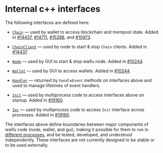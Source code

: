 # Internal c++ interfaces

The following interfaces are defined here:

* [`Chain`](chain.h) — used by wallet to access blockchain and mempool state. Added in [#14437](https://github.com/waifu/waifu/pull/14437), [#14711](https://github.com/waifu/waifu/pull/14711), [#15288](https://github.com/waifu/waifu/pull/15288), and [#10973](https://github.com/waifu/waifu/pull/10973).

* [`ChainClient`](chain.h) — used by node to start & stop `Chain` clients. Added in [#14437](https://github.com/waifu/waifu/pull/14437).

* [`Node`](node.h) — used by GUI to start & stop waifu node. Added in [#10244](https://github.com/waifu/waifu/pull/10244).

* [`Wallet`](wallet.h) — used by GUI to access wallets. Added in [#10244](https://github.com/waifu/waifu/pull/10244).

* [`Handler`](handler.h) — returned by `handleEvent` methods on interfaces above and used to manage lifetimes of event handlers.

* [`Init`](init.h) — used by multiprocess code to access interfaces above on startup. Added in [#19160](https://github.com/waifu/waifu/pull/19160).

* [`Ipc`](ipc.h) — used by multiprocess code to access `Init` interface across processes. Added in [#19160](https://github.com/waifu/waifu/pull/19160).

The interfaces above define boundaries between major components of waifu code (node, wallet, and gui), making it possible for them to run in [different processes](../../doc/multiprocess.md), and be tested, developed, and understood independently. These interfaces are not currently designed to be stable or to be used externally.
